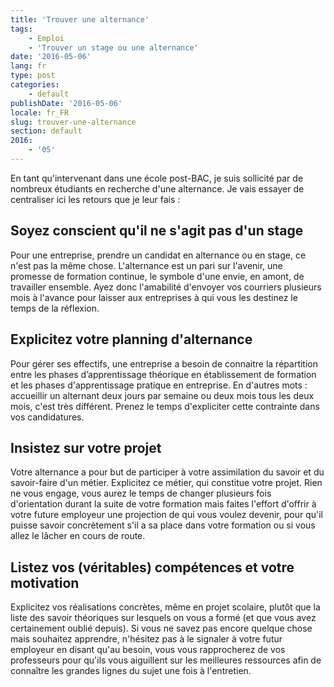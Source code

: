 ```yaml
---
title: 'Trouver une alternance'
tags:
    - Emploi
    - 'Trouver un stage ou une alternance'
date: '2016-05-06'
lang: fr
type: post
categories:
    - default
publishDate: '2016-05-06'
locale: fr_FR
slug: trouver-une-alternance
section: default
2016:
    - '05'
---
```


En tant qu'intervenant dans une école post-BAC, je suis sollicité par de nombreux étudiants en recherche d'une alternance. Je vais essayer de centraliser ici les retours que je leur fais :

## Soyez conscient qu'il ne s'agit pas d'un stage

Pour une entreprise, prendre un candidat en alternance ou en stage, ce n'est pas la même chose. L'alternance est un pari sur l'avenir, une promesse de formation continue, le symbole d'une envie, en amont, de travailler ensemble. Ayez donc l'amabilité d'envoyer vos courriers plusieurs mois à l'avance pour laisser aux entreprises à qui vous les destinez le temps de la réflexion.

## Explicitez votre planning d'alternance

Pour gérer ses effectifs, une entreprise a besoin de connaitre la répartition entre les phases d’apprentissage théorique en établissement de formation et les phases d'apprentissage pratique en entreprise. En d'autres mots : accueillir un alternant deux jours par semaine ou deux mois tous les deux mois, c'est très différent. Prenez le temps d'expliciter cette contrainte dans vos candidatures.

## Insistez sur votre projet

Votre alternance a pour but de participer à votre assimilation du savoir et du savoir-faire d'un métier. Explicitez ce métier, qui constitue votre projet. Rien ne vous engage, vous aurez le temps de changer plusieurs fois d'orientation durant la suite de votre formation mais faites l'effort d'offrir à votre future employeur une projection de qui vous voulez devenir, pour qu'il puisse savoir concrètement s'il a sa place dans votre formation ou si vous allez le lâcher en cours de route.

## Listez vos (véritables) compétences et votre motivation

Explicitez vos réalisations concrètes, même en projet scolaire, plutôt que la liste des savoir théoriques sur lesquels on vous a formé (et que vous avez certainement oublié depuis). Si vous ne savez pas encore quelque chose mais souhaitez apprendre, n'hésitez pas à le signaler à votre futur employeur en disant qu'au besoin, vous vous rapprocherez de vos professeurs pour qu'ils vous aiguillent sur les meilleures ressources afin de connaître les grandes lignes du sujet une fois à l'entretien.
